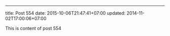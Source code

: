 ---
title: Post 554
date: 2015-10-06T21:47:41+07:00
updated: 2014-11-02T17:00:06+07:00

This is content of post 554